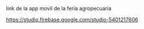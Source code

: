 link de la app movil de la feria agropecuaria 

https://studio.firebase.google.com/studio-5401217606